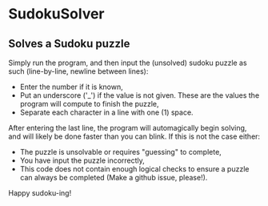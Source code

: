 # SudokuSolver
## Solves a Sudoku puzzle
Simply run the program, and then input the (unsolved) sudoku puzzle as such (line-by-line, newline between lines):
  - Enter the number if it is known,
  - Put an underscore ('_') if the value is not given. These are the values the program will compute to finish the puzzle,
  - Separate each character in a line with one (1) space.
  
After entering the last line, the program will automagically begin solving, and will likely be done faster than you can blink. If this is not the case either:
  - The puzzle is unsolvable or requires "guessing" to complete,
  - You have input the puzzle incorrectly,
  - This code does not contain enough logical checks to ensure a puzzle can always be completed (Make a github issue, please!).

Happy sudoku-ing!
